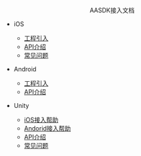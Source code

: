 <!-- _navbar.md -->

<center>AASDK接入文档</center>

* iOS
  * [工程引入](aasdk/ios/ios_start.md)
  * [API介绍](aasdk/ios/ios_api.md)
  * [常见问题](aasdk/ios/ios_faq.md)


* Android
  * [工程引入](aasdk/android/android_start.md)
  * [API介绍](aasdk/android/android_api.md)

  
* Unity
  * [iOS接入帮助](aasdk/unity/unity_ios_help.md)
  * [Andorid接入帮助](aasdk/unity/unity_android_help.md)
  * [API介绍](aasdk/unity/unity_api.md)
  * [常见问题](aasdk/unity/unity_faq.md)